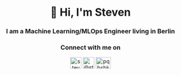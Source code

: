 <h1 align="center">👋 Hi, I'm Steven</h1>
<h3 align="center">I am a Machine Learning/MLOps Engineer living in Berlin</h3>


<h3 align="center">Connect with me on</h3>
<p align="center"> 
<a href="https://linkedin.com/in/steven-mi" target="blank"><img align="center" src="https://cdn.jsdelivr.net/npm/simple-icons@3.0.1/icons/linkedin.svg" alt="steven-mi" height="30" width="30" /></a>
<a href="https://medium.com/@stevenmi" target="blank"><img align="center" src="https://cdn.jsdelivr.net/npm/simple-icons@3.0.1/icons/medium.svg" alt="@stevenmi" height="30" width="30" /></a>
<a href="https://twitter.com/pqbsbk" target="blank"><img align="center" src="https://cdn.jsdelivr.net/npm/simple-icons@3.0.1/icons/twitter.svg" alt="pqbsbk" height="30" width="40" /></a>
</p>
